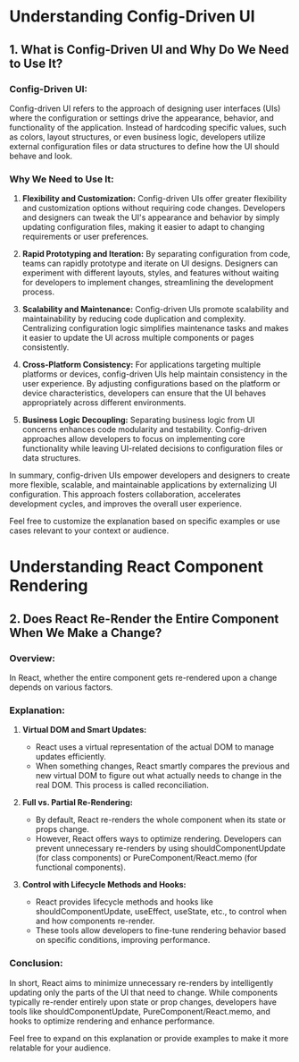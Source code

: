 # Understanding Config-Driven UI

## 1. What is Config-Driven UI and Why Do We Need to Use It?

### Config-Driven UI:

Config-driven UI refers to the approach of designing user interfaces (UIs) where the configuration or settings drive the appearance, behavior, and functionality of the application. Instead of hardcoding specific values, such as colors, layout structures, or even business logic, developers utilize external configuration files or data structures to define how the UI should behave and look.

### Why We Need to Use It:

1. **Flexibility and Customization:** Config-driven UIs offer greater flexibility and customization options without requiring code changes. Developers and designers can tweak the UI's appearance and behavior by simply updating configuration files, making it easier to adapt to changing requirements or user preferences.
  
2. **Rapid Prototyping and Iteration:** By separating configuration from code, teams can rapidly prototype and iterate on UI designs. Designers can experiment with different layouts, styles, and features without waiting for developers to implement changes, streamlining the development process.

3. **Scalability and Maintenance:** Config-driven UIs promote scalability and maintainability by reducing code duplication and complexity. Centralizing configuration logic simplifies maintenance tasks and makes it easier to update the UI across multiple components or pages consistently.

4. **Cross-Platform Consistency:** For applications targeting multiple platforms or devices, config-driven UIs help maintain consistency in the user experience. By adjusting configurations based on the platform or device characteristics, developers can ensure that the UI behaves appropriately across different environments.

5. **Business Logic Decoupling:** Separating business logic from UI concerns enhances code modularity and testability. Config-driven approaches allow developers to focus on implementing core functionality while leaving UI-related decisions to configuration files or data structures.

In summary, config-driven UIs empower developers and designers to create more flexible, scalable, and maintainable applications by externalizing UI configuration. This approach fosters collaboration, accelerates development cycles, and improves the overall user experience.

Feel free to customize the explanation based on specific examples or use cases relevant to your context or audience.


# Understanding React Component Rendering

## 2. Does React Re-Render the Entire Component When We Make a Change?

### Overview:

In React, whether the entire component gets re-rendered upon a change depends on various factors.

### Explanation:

1. **Virtual DOM and Smart Updates:**
   - React uses a virtual representation of the actual DOM to manage updates efficiently.
   - When something changes, React smartly compares the previous and new virtual DOM to figure out what actually needs to change in the real DOM. This process is called reconciliation.

2. **Full vs. Partial Re-Rendering:**
   - By default, React re-renders the whole component when its state or props change.
   - However, React offers ways to optimize rendering. Developers can prevent unnecessary re-renders by using shouldComponentUpdate (for class components) or PureComponent/React.memo (for functional components).

3. **Control with Lifecycle Methods and Hooks:**
   - React provides lifecycle methods and hooks like shouldComponentUpdate, useEffect, useState, etc., to control when and how components re-render.
   - These tools allow developers to fine-tune rendering behavior based on specific conditions, improving performance.

### Conclusion:

In short, React aims to minimize unnecessary re-renders by intelligently updating only the parts of the UI that need to change. While components typically re-render entirely upon state or prop changes, developers have tools like shouldComponentUpdate, PureComponent/React.memo, and hooks to optimize rendering and enhance performance.

Feel free to expand on this explanation or provide examples to make it more relatable for your audience.
